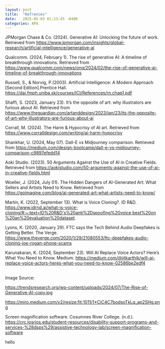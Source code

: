 ```yaml
---
layout: post
title:  "Refrences"
date:   2025-05-03 01:23:45 -0400
categories: APA
---
```


JPMorgan Chase & Co. (2024). Generative AI: Unlocking the future of work. Retrieved from https://www.jpmorgan.com/insights/global-research/artificial-intelligence/generative-ai

Qualcomm. (2024, February 1). The rise of generative AI: A timeline of breakthrough innovations. Retrieved from https://www.qualcomm.com/news/onq/2024/02/the-rise-of-generative-ai-timeline-of-breakthrough-innovations

Russell, S., & Norvig, P.(2003). Artificial Intelligence: A Modern Approach [Second Edition].Prentice Hall. https://dai.fmph.uniba.sk/courses/ICI/References/rn.chap1.pdf

Shaffi, S. (2023, January 23). It’s the opposite of art: why illustrators are furious about AI. Retrieved from https://www.theguardian.com/artanddesign/2023/jan/23/its-the-opposite-of-art-why-illustrators-are-furious-about-ai

Corrall, M. (2024). The Harm & Hypocrisy of AI art. Retrieved from https://www.corralldesign.com/writing/ai-harm-hypocrisy

Shankhar, U. (2024, May 07). Dall-E vs Midjourney comparison. Retrieved from https://medium.com/design-bootcamp/dall-e-vs-midjourney-comparison-c9897efedd14

Aoki Studio. (2023). 50 Arguments Against the Use of AI in Creative Fields. Retrieved from https://aokistudio.com/50-arguments-against-the-use-of-ai-in-creative-fields.html

Woeller, J. (2024, July 01). The Hidden Dangers of AI-Generated Art: What Sellers and Artists Need to Know. Retrieved from https://goimagine.com/blog/ai-generated-art-what-artists-need-to-know/

Martin, K. (2022, September 13). What is Voice Cloning?. ID R&D. https://www.idrnd.ai/what-is-voice-cloning/#:~:text=ID%20R&D's%20anti%2Dspoofing%20voice,best%20on%20an%20evaluation%20dataset.

Lyons, K. (2020, January 29). FTC says the Tech Behind Audio Deepfakes is Getting Better. The Verge. https://www.theverge.com/2020/1/29/21080553/ftc-deepfakes-audio-cloning-joe-rogan-phone-scams

Karunakaran, K. (2024, September 23). Will AI Replace Voice Actors? Here’s What You Need to Know. Medium. https://medium.com/@iitkarthik/will-ai-replace-voice-actors-heres-what-you-need-to-know-02586be2edf4

<br />
Image Source:

https://trendsresearch.org/wp-content/uploads/2024/07/The-Rise-of-Generative-AI-copy.jpg 

https://miro.medium.com/v2/resize:fit:1011/1*CiC4C7bodsoTkLq_ap2SHg.png

Screen magnification software. Cosumnes River College. (n.d.). https://crc.losrios.edu/student-resources/disability-support-programs-and-services-%28dsps%29/assistive-technology-lab/screen-magnification-software  

hello

